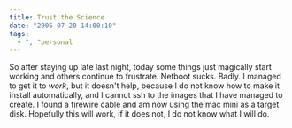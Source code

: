```yaml
---
title: Trust the Science
date: "2005-07-20 14:00:10"
tags:
  - ", "personal
---
```

<p>So after staying up late last night, today some things just magically start working and others continue to frustrate. Netboot sucks.  Badly.  I managed to get it to <em>work</em>, but it doesn't help, because I do not know how to make it install automatically, and I cannot ssh to the images that I have managed to create.  I found a firewire cable and am now using the mac mini as a target disk.  Hopefully this will work, if it does not, I do not know what I will do.</p>

